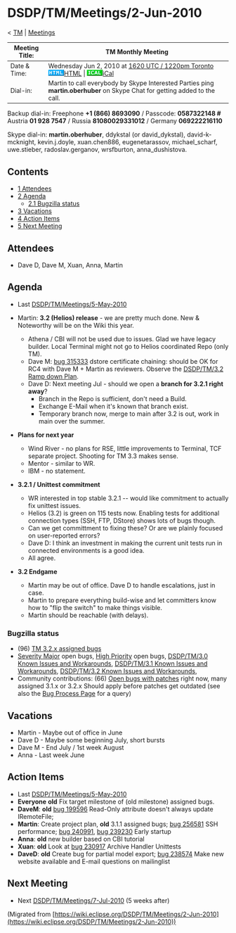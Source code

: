 

DSDP/TM/Meetings/2-Jun-2010
===========================

< [TM](./TM "DSDP/TM")‎ | [Meetings](./Meetings "DSDP/TM/Meetings")

| Meeting Title: | **TM Monthly Meeting** |
| --- | --- |
| Date & Time: | Wednesday Jun 2, 2010 at [1620 UTC / 1220pm Toronto](http://www.timeanddate.com/worldclock/fixedtime.html?month=6&day=2&year=2010&hour=16&min=20&sec=0&p1=0)   ![Html.gif](./images/Html.gif)[HTML](http://www.google.com/calendar/embed?src=vn70im36r00qeusu8nme50cils@group.calendar.google.com&ctz=Canada/Toronto) \| ![Ical.gif](./images/Ical.gif)[iCal](http://www.google.com/calendar/ical/vn70im36r00qeusu8nme50cils@group.calendar.google.com/public/basic.ics) |
| Dial-in: | Martin to call everybody by Skype   Interested Parties ping **martin.oberhuber** on Skype Chat for getting added to the call. |

Backup dial-in: Freephone **+1 (866) 8693090** / Passcode: **0587322148 #**  
Austria **01 928 7547** / Russia **81080029331012** / Germany **069222216110**

Skype dial-in: **martin.oberhuber**, ddykstal (or david\_dykstal), david-k-mcknight, kevin.j.doyle, xuan.chen886, eugenetarassov, michael\_scharf, uwe.stieber, radoslav.gerganov, wrsfburton, anna_dushistova.  

Contents
--------

*   [1 Attendees](#Attendees)
*   [2 Agenda](#Agenda)
    *   [2.1 Bugzilla status](#Bugzilla-status)
*   [3 Vacations](#Vacations)
*   [4 Action Items](#Action-Items)
*   [5 Next Meeting](#Next-Meeting)

Attendees
---------

*   Dave D, Dave M, Xuan, Anna, Martin

  

Agenda
------

*   Last [DSDP/TM/Meetings/5-May-2010](./5-May-2010 "DSDP/TM/Meetings/5-May-2010")
*   Martin: **3.2 (Helios) release** \- we are pretty much done. New & Noteworthy will be on the Wiki this year.
    *   Athena / CBI will not be used due to issues. Glad we have legacy builder. Local Terminal might not go to Helios coordinated Repo (only TM).
    *   Dave M: [bug 315333](https://bugs.eclipse.org/bugs/show_bug.cgi?id=315333) dstore certificate chaining: should be OK for RC4 with Dave M + Martin as reviewers. Observe the [DSDP/TM/3.2 Ramp down Plan](./3.2_Ramp_down_Plan "DSDP/TM/3.2 Ramp down Plan").
    *   Dave D: Next meeting Jul - should we open a **branch for 3.2.1 right away**?
        *   Branch in the Repo is sufficient, don't need a Build.
        *   Exchange E-Mail when it's known that branch exist.
        *   Temporary branch now, merge to main after 3.2 is out, work in main over the summer.

*   **Plans for next year**
    *   Wind River - no plans for RSE, little improvements to Terminal, TCF separate project. Shooting for TM 3.3 makes sense.
    *   Mentor - similar to WR.
    *   IBM - no statement.

*   **3.2.1 / Unittest commitment**
    *   WR interested in top stable 3.2.1 -- would like commitment to actually fix unittest issues.
    *   Helios (3.2) is green on 115 tests now. Enabling tests for additional connection types (SSH, FTP, DStore) shows lots of bugs though.
    *   Can we get committment to fixing these? Or are we plainly focused on user-reported errors?
    *   Dave D: I think an investment in making the current unit tests run in connected environments is a good idea.
    *   All agree.

*   **3.2 Endgame**
    *   Martin may be out of office. Dave D to handle escalations, just in case.
    *   Martin to prepare everything build-wise and let committers know how to "flip the switch" to make things visible.
    *   Martin should be reachable (with delays).

  

### Bugzilla status

*   (96) [TM 3.2.x assigned bugs](https://bugs.eclipse.org/bugs/buglist.cgi?field0-0-0=target_milestone;query_format=advanced;bug_status=UNCONFIRMED;bug_status=NEW;bug_status=ASSIGNED;bug_status=REOPENED;type0-0-0=substring;value0-0-0=3.2;product=Target%20Management)
*   [Severity Major](https://bugs.eclipse.org/bugs/buglist.cgi?query_format=advanced&classification=DSDP&product=Target+Management&bug_status=UNCONFIRMED&bug_status=NEW&bug_status=ASSIGNED&bug_status=REOPENED&bug_severity=blocker&bug_severity=critical&bug_severity=major&cmdtype=doit) open bugs, [High Priority](https://bugs.eclipse.org/bugs/buglist.cgi?query_format=advanced&classification=DSDP&product=Target+Management&bug_status=UNCONFIRMED&bug_status=NEW&bug_status=ASSIGNED&bug_status=REOPENED&cmdtype=doit&field0-0-0=priority&type0-0-0=regexp&value0-0-0=P%5B12%5D&field0-0-1=bug_severity&type0-0-1=regexp&value0-0-1=blocker%7Ccritical%7Cmajor) open bugs, [DSDP/TM/3.0 Known Issues and Workarounds](./3.0_Known_Issues_and_Workarounds "DSDP/TM/3.0 Known Issues and Workarounds"), [DSDP/TM/3.1 Known Issues and Workarounds](./3.1_Known_Issues_and_Workarounds "DSDP/TM/3.1 Known Issues and Workarounds"), [DSDP/TM/3.2 Known Issues and Workarounds](./3.2_Known_Issues_and_Workarounds "DSDP/TM/3.2 Known Issues and Workarounds"),
*   Community contributions: (66) [Open bugs with patches](https://bugs.eclipse.org/bugs/buglist.cgi?query_format=advanced&classification=DSDP&product=Target+Management&bug_status=UNCONFIRMED&bug_status=NEW&bug_status=ASSIGNED&bug_status=REOPENED&cmdtype=doit&field0-0-0=attachments.ispatch&type0-0-0=equals&value0-0-0=1) right now, many assigned 3.1.x or 3.2.x Should apply before patches get outdated (see also the [Bug Process Page](https://www.eclipse.org/dsdp/tm/development/bug_process.php) for a query)

  

  

Vacations
---------

*   Martin - Maybe out of office in June
*   Dave D - Maybe some beginning July, short bursts
*   Dave M - End July / 1st week August
*   Anna - Last week June

Action Items
------------

*   Last [DSDP/TM/Meetings/5-May-2010](./5-May-2010 "DSDP/TM/Meetings/5-May-2010")
*   **Everyone** **old** Fix target milestone of (old milestone) assigned bugs.
*   **DaveM**: **old** [bug 199596](https://bugs.eclipse.org/bugs/show_bug.cgi?id=199596) Read-Only attribute doesn't always update IRemoteFile;
*   **Martin**: Create project plan, **old** 3.1.1 assigned bugs; [bug 256581](https://bugs.eclipse.org/bugs/show_bug.cgi?id=256581) SSH performance; [bug 240991](https://bugs.eclipse.org/bugs/show_bug.cgi?id=240991), [bug 239230](https://bugs.eclipse.org/bugs/show_bug.cgi?id=239230) Early startup
*   **Anna**: **old** new builder based on CBI tutorial
*   **Xuan**: **old** Look at [bug 230917](https://bugs.eclipse.org/bugs/show_bug.cgi?id=230917) Archive Handler Unittests
*   **DaveD**: **old** Create bug for partial model export; [bug 238574](https://bugs.eclipse.org/bugs/show_bug.cgi?id=238574) Make new website available and E-mail questions on mailinglist

Next Meeting
------------

*   Next [DSDP/TM/Meetings/7-Jul-2010](./7-Jul-2010 "DSDP/TM/Meetings/7-Jul-2010") (5 weeks after)


(Migrated from [https://wiki.eclipse.org/DSDP/TM/Meetings/2-Jun-2010](https://wiki.eclipse.org/DSDP/TM/Meetings/2-Jun-2010))